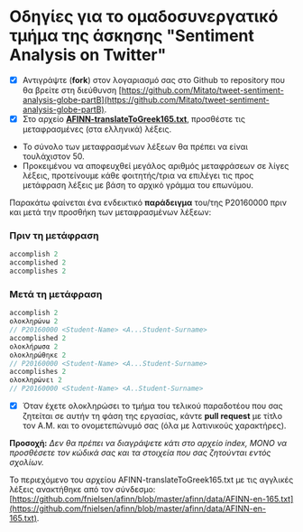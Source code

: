 # Οδηγίες για το ομαδοσυνεργατικό τμήμα της άσκησης "Sentiment Analysis on Twitter"

- [x] Αντιγράψτε (**fork**) στον λογαριασμό σας στο Github το repository που θα βρείτε στη διεύθυνση [https://github.com/Mitato/tweet-sentiment-analysis-globe-partB](https://github.com/Mitato/tweet-sentiment-analysis-globe-partB).
- [x] Στο αρχείο **[AFINN-translateToGreek165.txt](https://github.com/Mitato/tweet-sentiment-analysis-globe-partB/blob/master/AFINN-translateToGreek165.txt)**, προσθέστε τις μεταφρασμένες (στα ελληνικά) λέξεις.
* Το σύνολο των μεταφρασμένων λέξεων θα πρέπει να είναι τουλάχιστον 50.
* Προκειμένου να αποφευχθεί μεγάλος αριθμός μεταφράσεων σε λίγες λέξεις, προτείνουμε κάθε φοιτητής/τρια να επιλέγει τις προς μετάφραση λέξεις με βάση το αρχικό γράμμα του επωνύμου.

Παρακάτω φαίνεται ένα ενδεικτικό **παράδειγμα** του/της P20160000 πριν και μετά την προσθήκη των μεταφρασμένων λέξεων:

### Πριν τη μετάφραση

```javascript
accomplish 2
accomplished 2
accomplishes 2
```

### Μετά τη μετάφραση

```javascript
accomplish 2
ολοκληρώνω 2
// P20160000 <Student-Name> <Α...Student-Surname>
accomplished 2
ολοκλήρωσα 2
ολοκληρώθηκε 2
// P20160000 <Student-Name> <Α...Student-Surname>
accomplishes 2
ολοκληρώνει 2
// P20160000 <Student-Name> <Α..Student-Surname>
```

- [x] Όταν έχετε ολοκληρώσει το τμήμα του τελικού παραδοτέου που σας ζητείται σε αυτήν τη φάση της εργασίας, κάντε **pull request** με τίτλο τον Α.Μ. και το ονομετεπώνυμό σας (όλα με λατινικούς χαρακτήρες).

**Προσοχή:** *Δεν θα πρέπει να διαγράψετε κάτι στο αρχείο index, ΜΟΝΟ να προσθέσετε τον κώδικά σας και τα στοιχεία που σας ζητούνται εντός σχολίων.*


Το περιεχόμενο του αρχείου AFINN-translateToGreek165.txt με τις αγγλικές λέξεις ανακτήθηκε από τον σύνδεσμο: [https://github.com/fnielsen/afinn/blob/master/afinn/data/AFINN-en-165.txt](https://github.com/fnielsen/afinn/blob/master/afinn/data/AFINN-en-165.txt).
